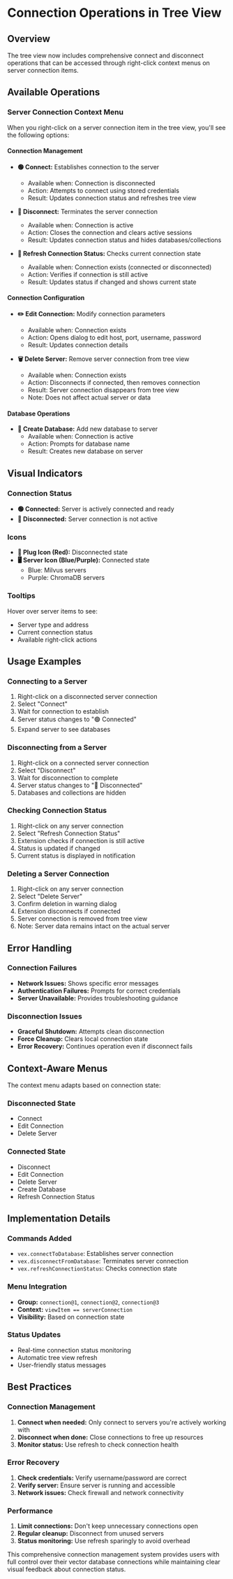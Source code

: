 # Connection Operations in Tree View

## Overview

The tree view now includes comprehensive connect and disconnect operations that can be accessed through right-click context menus on server connection items.

## Available Operations

### Server Connection Context Menu

When you right-click on a server connection item in the tree view, you'll see the following options:

#### Connection Management

- **🟢 Connect:** Establishes connection to the server
  - Available when: Connection is disconnected
  - Action: Attempts to connect using stored credentials
  - Result: Updates connection status and refreshes tree view

- **🔴 Disconnect:** Terminates the server connection
  - Available when: Connection is active
  - Action: Closes the connection and clears active sessions
  - Result: Updates connection status and hides databases/collections

- **🔄 Refresh Connection Status:** Checks current connection state
  - Available when: Connection exists (connected or disconnected)
  - Action: Verifies if connection is still active
  - Result: Updates status if changed and shows current state

#### Connection Configuration

- **✏️ Edit Connection:** Modify connection parameters
  - Available when: Connection exists
  - Action: Opens dialog to edit host, port, username, password
  - Result: Updates connection details

- **🗑️ Delete Server:** Remove server connection from tree view
  - Available when: Connection exists
  - Action: Disconnects if connected, then removes connection
  - Result: Server connection disappears from tree view
  - Note: Does not affect actual server or data

#### Database Operations

- **📁 Create Database:** Add new database to server
  - Available when: Connection is active
  - Action: Prompts for database name
  - Result: Creates new database on server

## Visual Indicators

### Connection Status

- **🟢 Connected:** Server is actively connected and ready
- **🔴 Disconnected:** Server connection is not active

### Icons

- **🔌 Plug Icon (Red):** Disconnected state
- **🖥️ Server Icon (Blue/Purple):** Connected state
  - Blue: Milvus servers
  - Purple: ChromaDB servers

### Tooltips

Hover over server items to see:

- Server type and address
- Current connection status
- Available right-click actions

## Usage Examples

### Connecting to a Server

1. Right-click on a disconnected server connection
2. Select "Connect"
3. Wait for connection to establish
4. Server status changes to "🟢 Connected"
5. Expand server to see databases

### Disconnecting from a Server

1. Right-click on a connected server connection
2. Select "Disconnect"
3. Wait for disconnection to complete
4. Server status changes to "🔴 Disconnected"
5. Databases and collections are hidden

### Checking Connection Status

1. Right-click on any server connection
2. Select "Refresh Connection Status"
3. Extension checks if connection is still active
4. Status is updated if changed
5. Current status is displayed in notification

### Deleting a Server Connection

1. Right-click on any server connection
2. Select "Delete Server"
3. Confirm deletion in warning dialog
4. Extension disconnects if connected
5. Server connection is removed from tree view
6. Note: Server data remains intact on the actual server

## Error Handling

### Connection Failures

- **Network Issues:** Shows specific error messages
- **Authentication Failures:** Prompts for correct credentials
- **Server Unavailable:** Provides troubleshooting guidance

### Disconnection Issues

- **Graceful Shutdown:** Attempts clean disconnection
- **Force Cleanup:** Clears local connection state
- **Error Recovery:** Continues operation even if disconnect fails

## Context-Aware Menus

The context menu adapts based on connection state:

### Disconnected State

- Connect
- Edit Connection
- Delete Server

### Connected State

- Disconnect
- Edit Connection
- Delete Server
- Create Database
- Refresh Connection Status

## Implementation Details

### Commands Added

- `vex.connectToDatabase`: Establishes server connection
- `vex.disconnectFromDatabase`: Terminates server connection
- `vex.refreshConnectionStatus`: Checks connection state

### Menu Integration

- **Group:** `connection@1`, `connection@2`, `connection@3`
- **Context:** `viewItem == serverConnection`
- **Visibility:** Based on connection state

### Status Updates

- Real-time connection status monitoring
- Automatic tree view refresh
- User-friendly status messages

## Best Practices

### Connection Management

1. **Connect when needed:** Only connect to servers you're actively working with
2. **Disconnect when done:** Close connections to free up resources
3. **Monitor status:** Use refresh to check connection health

### Error Recovery

1. **Check credentials:** Verify username/password are correct
2. **Verify server:** Ensure server is running and accessible
3. **Network issues:** Check firewall and network connectivity

### Performance

1. **Limit connections:** Don't keep unnecessary connections open
2. **Regular cleanup:** Disconnect from unused servers
3. **Status monitoring:** Use refresh sparingly to avoid overhead

This comprehensive connection management system provides users with full control over their vector database connections while maintaining clear visual feedback about connection status.
